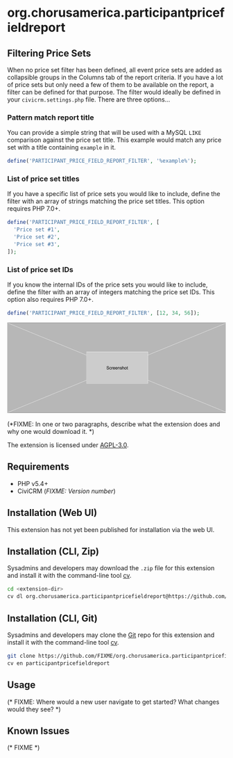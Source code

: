 # org.chorusamerica.participantpricefieldreport

## Filtering Price Sets
When no price set filter has been defined, all event price sets are added as collapsible groups in the Columns tab of the report criteria. If you have a lot of price sets but only need a few of them to be available on the report, a filter can be defined for that purpose. The filter would ideally be defined in your `civicrm.settings.php` file. There are three options...

### Pattern match report title
You can provide a simple string that will be used with a MySQL `LIKE` comparison against the price set title. This example would match any price set with a title containing `example` in it.
```php
define('PARTICIPANT_PRICE_FIELD_REPORT_FILTER', '%example%');
```

### List of price set titles
If you have a specific list of price sets you would like to include, define the filter with an array of strings matching the price set titles. This option requires PHP 7.0+.
```php
define('PARTICIPANT_PRICE_FIELD_REPORT_FILTER', [
  'Price set #1',
  'Price set #2',
  'Price set #3',
]);
```

### List of price set IDs
If you know the internal IDs of the price sets you would like to include, define the filter with an array of integers matching the price set IDs. This option also requires PHP 7.0+.
```php
define('PARTICIPANT_PRICE_FIELD_REPORT_FILTER', [12, 34, 56]);
```

![Screenshot](/images/screenshot.png)

(*FIXME: In one or two paragraphs, describe what the extension does and why one would download it. *)

The extension is licensed under [AGPL-3.0](LICENSE.txt).

## Requirements

* PHP v5.4+
* CiviCRM (*FIXME: Version number*)

## Installation (Web UI)

This extension has not yet been published for installation via the web UI.

## Installation (CLI, Zip)

Sysadmins and developers may download the `.zip` file for this extension and
install it with the command-line tool [cv](https://github.com/civicrm/cv).

```bash
cd <extension-dir>
cv dl org.chorusamerica.participantpricefieldreport@https://github.com/FIXME/org.chorusamerica.participantpricefieldreport/archive/master.zip
```

## Installation (CLI, Git)

Sysadmins and developers may clone the [Git](https://en.wikipedia.org/wiki/Git) repo for this extension and
install it with the command-line tool [cv](https://github.com/civicrm/cv).

```bash
git clone https://github.com/FIXME/org.chorusamerica.participantpricefieldreport.git
cv en participantpricefieldreport
```

## Usage

(* FIXME: Where would a new user navigate to get started? What changes would they see? *)

## Known Issues

(* FIXME *)
